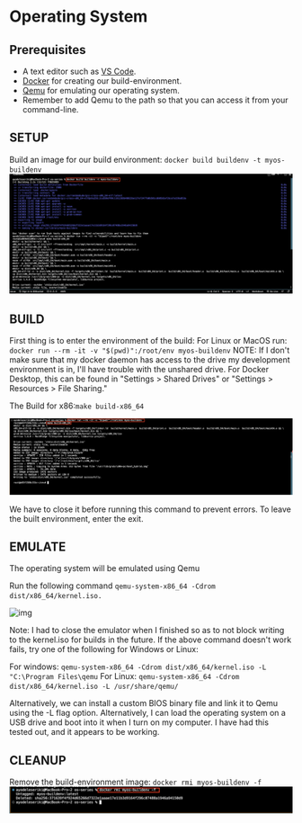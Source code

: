 # Operating System

## Prerequisites

 - A text editor such as [VS Code](https://code.visualstudio.com/).
 - [Docker](https://www.docker.com/) for creating our build-environment.
 - [Qemu](https://www.qemu.org/) for emulating our operating system.
 - Remember to add Qemu to the path so that you can access it from your command-line. 


## SETUP
Build an image for our build environment: `docker build buildenv -t myos-buildenv`
![img](img/2.png)

## BUILD
First thing is to enter the environment of the build:
For Linux or MacOS run: `docker run --rm -it -v "$(pwd)":/root/env myos-buildenv`
NOTE: If I don't make sure that my docker daemon has access to the drive my development environment is in, I'll have trouble with the unshared drive. For Docker Desktop, this can be found in "Settings > Shared Drives" or "Settings > Resources > File Sharing."

The Build for x86:`make build-x86_64`

![img](img/3.png)

We have to close it before running this command to prevent errors.
To leave the built environment, enter the exit.

## EMULATE
The operating system will be emulated using Qemu

Run the following command `qemu-system-x86_64 -Cdrom dist/x86_64/kernel.iso.`

![img](img/4.png)

Note: I had to close the emulator when I finished so as to not block writing to the kernel.iso for builds in the future. If the above command doesn't work fails, try one of the following for Windows or Linux:

For windows: `qemu-system-x86_64 -Cdrom dist/x86_64/kernel.iso -L "C:\Program Files\qemu`
For Linux: `qemu-system-x86_64 -Cdrom dist/x86_64/kernel.iso -L /usr/share/qemu/`

Alternatively, we can install a custom BIOS binary file and link it to Qemu using the -L flag option. 
Alternatively, I can load the operating system on a USB drive and boot into it when I turn on my computer. I have had this tested out, and it appears to be working.

## CLEANUP
Remove the build-environment image:
`docker rmi myos-buildenv -f`
![img](img/5.png)